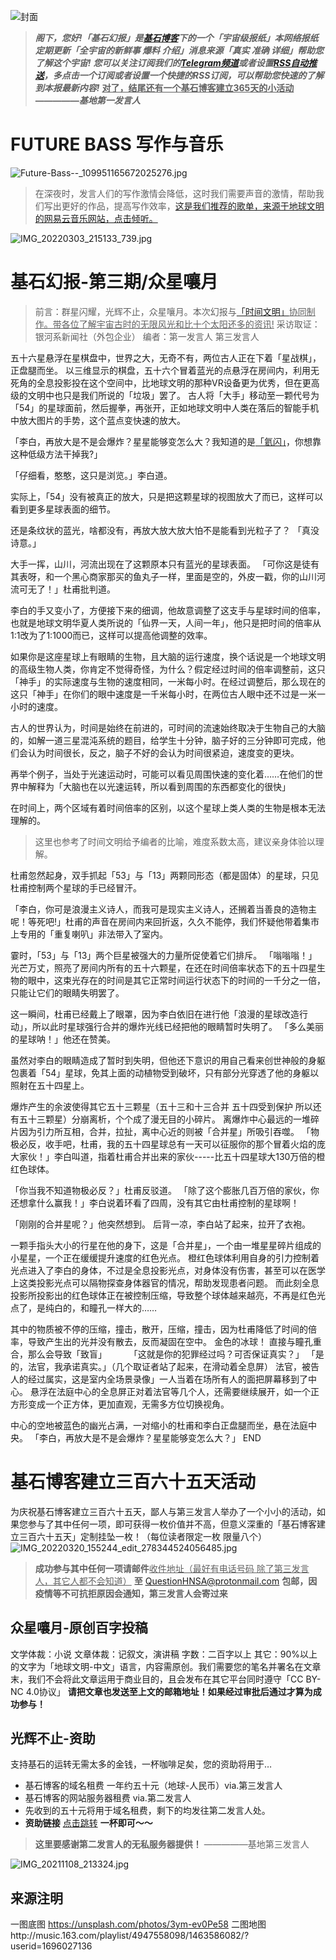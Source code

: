 ![封面](https://img2.othing.xyz/images/2022/01/26/IMG_20220126_224944_196.png)
> ***阁下，您好!「基石幻报」是[基石博客](https://sci-fic.xyz)下的一个「宇宙级报纸」本网络报纸定期更新「全宇宙的新鲜事 爆料 介绍」消息来源「真实 准确 详细」帮助您了解这个宇宙!***
***您可以关注订阅我们的[Telegram频道](https://t.me/First_Foundation)或者设置[RSS自动推送](https://sci-fic.xyz/feed/)，多点击一个订阅或者设置一个快捷的RSS订阅，可以帮助您快速的了解到本报最新内容!***
<u>**对了，结尾还有一个基石博客建立365天的小活动**</u>
***—————基地第一发言人***
# FUTURE BASS 写作与音乐
![Future-Bass--_109951165672025276.jpg](https://img2.othing.xyz/images/2021/07/03/Future-Bass--_109951165672025276.jpg)
> 在深夜时，发言人们的写作激情会降低，这时我们需要声音的激情，帮助我们写出更好的作品，提高写作效率，[这是我们推荐的歌单，来源于地球文明的网易云音乐网站，点击倾听。](分享云音乐官方歌单创建的歌单「http://music.163.com/playlist/4947558098/1463586082/?userid=1696027136)
<!--more-->
![IMG_20220303_215133_739.jpg](https://img2.othing.xyz/images/2022/03/03/IMG_20220303_215133_739.jpg)
# 基石幻报-第三期/众星嚷月
> 前言：群星闪耀，光辉不止，众星嚷月。本次幻报与[「时间文明」](https://sci-fic.xyz/archives/12.html)<u>协同制作。带各位了解宇宙古时的无限风光和比十个太阳还多的资讯!</u>
采访取证：银河系新闻社（外包企业）
编者：第一发言人 第三发言人
<!--more-->
五十六星悬浮在星棋盘中，世界之大，无奇不有，两位古人正在下着「星战棋」，正盘腿而坐。
以三维显示的棋盘，五十六个冒着蓝光的点悬浮在房间内，利用无死角的全息投影投在这个空间中，比地球文明的那种VR设备更为优秀，但在更高级的文明中也只是我们所说的「垃圾」罢了。
古人将「大手」移动至一颗代号为「54」的星球面前，然后握拳，再张开，正如地球文明中人类在落后的智能手机中放大图片的手势，这个蓝点变快速的放大。

「李白，再放大是不是会爆炸？星星能够变怎么大？我知道的是[「氦闪」](https://zh.m.wikipedia.org/zh-hans/氦閃)，你想靠这种低级方法干掉我?」

「仔细看，憨憨，这只是浏览。」李白道。

实际上，「54」没有被真正的放大，只是把这颗星球的视图放大了而已，这样可以看到更多星球表面的细节。

还是条纹状的蓝光，啥都没有，再放大放大放大怕不是能看到光粒子了？
「真没诗意。」

大手一挥，山川，河流出现在了这颗原本只有蓝光的星球表面。
「可你这是徒有其表呀，和一个黑心商家那买的鱼丸子一样，里面是空的，外皮一戳，你的山川河流可无了！」杜甫批判道。

李白的手又变小了，方便接下来的细调，他故意调整了这支手与星球时间的倍率，也就是地球文明华夏人类所说的「仙界一天，人间一年」，他只是把时间的倍率从1:1改为了1:1000而已，这样可以提高他调整的效率。

如果你是这座星球上有眼睛的生物，且大脑的运行速度，换个话说是一个地球文明的高级生物人类，你肯定不觉得奇怪，为什么？假定经过时间的倍率调整前，这只「神手」的实际速度与生物的速度相同，一米每小时。在经过调整后，那么现在的这只「神手」在你们的眼中速度是一千米每小时，在两位古人眼中还不过是一米一小时的速度。

古人的世界认为，时间是始终在前进的，可时间的流速始终取决于生物自己的大脑的，如解一道三星混沌系统的题目，给学生十分钟，脑子好的三分钟即可完成，他们会认为时间很长，反之，脑子不好的会认为时间很紧迫，速度变的更块。

再举个例子，当处于光速运动时，可能可以看见周围快速的变化着……在他们的世界中解释为「大脑也在以光速运转，所以看到周围的东西都变化的很快」

在时间上，两个区域有着时间倍率的区别，以这个星球上类人类的生物是根本无法理解的。
> 这里也参考了时间文明给予编者的比喻，难度系数太高，建议亲身体验以理解。
<!--more-->
杜甫忽然起身，双手抓起「53」与「13」两颗同形态（都是固体）的星球，只见杜甫控制两个星球的手已经冒汗。

「李白，你可是浪漫主义诗人，而我可是现实主义诗人，还搁着当善良的造物主呢！等死吧!」杜甫的声音在房间内来回折返，久久不能停，我们怀疑他带着集市上专用的「重复喇叭」非法带入了室内。

霎时，「53」与「13」两个巨星被强大的力量所促使着它们排斥。
「嗡嗡嗡！」
光芒万丈，照亮了房间内所有的五十六颗星，在还在时间倍率状态下的五十四星生物的眼中，这束光存在的时间是其它正常时间运行状态下的时间的一千分之一倍，只能让它们的眼睛失明罢了。

这一瞬间，杜甫已经戴上了眼罩，因为李白依旧在进行他「浪漫的星球改造行动」，所以此时星球强行合并的爆炸光线已经把他的眼睛暂时失明了。
「多么美丽的星球呐！」他还在赞美。

虽然对李白的眼睛造成了暂时到失明，但他还下意识的用自己看来创世神般的身躯包裹着「54」星球，免其上面的动植物受到破坏，只有部分光穿透了他的身躯以照射在五十四星上。

爆炸产生的余波使得其它五十三颗星（五十三和十三合并 五十四受到保护 所以还有五十三颗星）分崩离析，个个成了漫无目的小碎片。
离爆炸中心最远的一堆碎片因为引力所互相，合并，拉扯，离中心近的则被「合并星」所吸引吞噬。
「物极必反，收手吧，杜甫，我的五十四星球总有一天可以征服你的那个冒着火焰的庞大家伙！」李白叫道，指着杜甫合并出来的家伙-----比五十四星球大130万倍的橙红色球体。

「你当我不知道物极必反？」杜甫反驳道。
「除了这个膨胀几百万倍的家伙，你还想拿什么赢我！」李白说着环看了四周，没有其它由杜甫控制的星球啊！

「刚刚的合并星呢？」他突然想到。
后背一凉，李白站了起来，拉开了衣袍。

一颗手指头大小的行星在他的身下，这是「合并星」，一个由一堆星星碎片组成的小星星，一个正在缓缓提升速度的红色光点。
橙红色球体利用自身的引力控制着光点进入了李白的身体，不过是全息投影光点，对身体没有伤害，甚至可以在医学上这类投影光点可以隔物探查身体器官的情况，帮助发现患者问题。
而此刻全息投影所投影出的红色球体正在被控制压缩，导致整个球体越来越亮，不再是红色光点了，是纯白的，和瞳孔一样大的……

其中的物质被不停的压缩，撞击，散开，压缩，撞击，因为杜甫降低了时间的倍率，导致产生出的光并没有散去，反而凝固在空中。
金色的冰球！
直接与瞳孔重合，那么会导致「致盲」
　　
「这就是你的犯罪经过吗？可否保证真实？」
「是的，法官，我承诺真实。」（几个取证者站了起来，在滑动着全息屏）
法官，被告人的经过属实，这是室内全场景录像」一人当着在场所有人的面把屏幕移到了中心。
悬浮在法庭中心的全息屏正对着法官等几个人，还需要继续展开，如一个正方形变成一个正方体，更加直观，无需多方位切换视角。

中心的空地被蓝色的幽光占满，一对缩小的杜甫和李白正盘腿而坐，悬在法庭中央。
「李白，再放大是不是会爆炸？星星能够变怎么大？」
END
# 基石博客建立三百六十五天活动
为庆祝基石博客建立三百六十五天，鄙人与第三发言人举办了一个小小的活动，如果您参与了其中任何一项，即可获得一枚价值并不高，但意义深重的「基石博客建立三百六十五天」定制挂坠一枚！（每位读者限定一枚 限量八个）
![IMG_20220320_155244_edit_278344524056485.jpg](https://img2.othing.xyz/images/2022/03/20/IMG_20220320_155244_edit_278344524056485.jpg)
> **成功参与其中任何一项请邮件**<u>收件地址（最好有电话号码 除了第三发言人，其它人都不会知道）</u> **至** <u>QuestionHNSA@protonmail.com</u> 
**包邮，因疫情等不可抗拒原因会通知，第三发言人会寄过来**
## 众星嚷月-原创百字投稿
文学体裁：小说
文章体裁：记叙文，演讲稿
字数：二百字以上
其它：90%以上的文字为「地球文明-中文」语言，内容需原创。我们需要您的笔名并署名在文章末，我们不会将此文章运用于商业目的，且会发布在其它平台同时遵守「CC BY-NC 4.0协议」
**请把文章也发送至上文的邮箱地址！如果经过审批后通过才算为成功参与！**
## 光辉不止-资助
支持基石的运转无需太多的金钱，一杯咖啡足矣，您的资助将用于…
- 基石博客的域名租费 一年约五十元（地球-人民币）via.第三发言人
- 基石博客的网站服务器租费 via.第二发言人
- 先收到的五十元将用于域名租费，剩下的均发往第二发言人处。
- **资助链接** [点击跳转](https://afdian.net/@foundation) **一杯即可～～**
> **这里要感谢第二发言人的无私服务器提供！** 
—————基地第三发言人
<!--more-->
![IMG_20211108_213324.jpg](https://img2.othing.xyz/images/2021/11/08/IMG_20211108_213324.jpg)
## 来源注明
一图底图 https://unsplash.com/photos/3ym-ev0Pe58
二图地图http://music.163.com/playlist/4947558098/1463586082/?userid=1696027136
